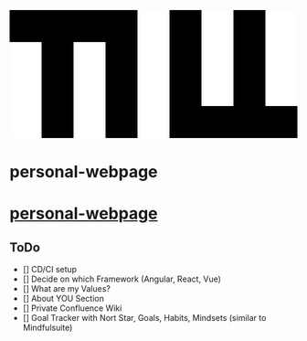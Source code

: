 ![GitHub Logo](/images/logo.png)

# personal-webpage
# [personal-webpage](https://TillStuder.ch/)

## ToDo

- [] CD/CI setup
- [] Decide on which Framework (Angular, React, Vue)
- [] What are my Values?
- [] About YOU Section
- [] Private Confluence Wiki
- [] Goal Tracker with Nort Star, Goals, Habits, Mindsets (similar to Mindfulsuite) 

